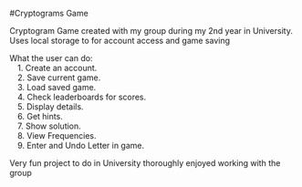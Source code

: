 #Cryptograms Game

Cryptogram Game created with my group during my 2nd year in University. 
Uses local storage to for account access and game saving

What the user can do:\
  &emsp;1. Create an account.\
  &emsp;2. Save current game.\
  &emsp;3. Load saved game.\
  &emsp;4. Check leaderboards for scores.\
  &emsp;5. Display details.\
  &emsp;6. Get hints.\
  &emsp;7. Show solution.\
  &emsp;8. View Frequencies.\
  &emsp;9. Enter and Undo Letter in game.
  
Very fun project to do in University thoroughly enjoyed working with the group

